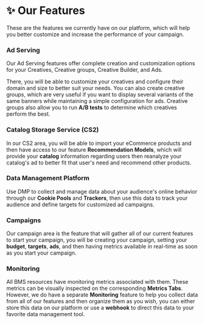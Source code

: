 # ✨ Our Features

These are the features we currently have on our platform, which will help you better customize and increase the performance of your campaign.

### Ad Serving

Our Ad Serving features offer complete creation and customization options for your Creatives, Creative groups, Creative Builder, and Ads.

There, you will be able to customize your creatives and configure their domain and size to better suit your needs. You can also create creative groups, which are very useful if you want to display several variants of the same banners while maintaining a simple configuration for ads. Creative groups also allow you to run **A/B tests** to determine which creatives perform the best.

### Catalog Storage Service (CS2)

In our CS2 area, you will be able to import your eCommerce products and then have access to our feature **Recommendation Models**, which will provide your **catalog** information regarding users then reanalyze your catalog's ad to better fit that user's need and recommend other products.

### Data Management Platform

Use DMP to collect and manage data about your audience's online behavior through our **Cookie Pools** and **Trackers**, then use this data to track your audience and define targets for customized ad campaigns.

### Campaigns

Our campaign area is the feature that will gather all of our current features to start your campaign, you will be creating your campaign, setting your **budget**, **targets**, **ads**, and then having metrics available in real-time as soon as you start your campaign.

### Monitoring

All BMS resources have monitoring metrics associated with them. These metrics can be visually inspected on the corresponding **Metrics Tabs**. However, we do have a separate **Monitoring** feature to help you collect data from all of our features and then organize them as you wish, you can either store this data on our platform or use a **webhook** to direct this data to your favorite data management tool.
